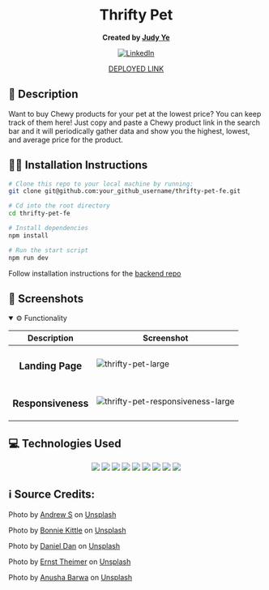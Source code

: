 <div align="center">

# Thrifty Pet
**Created by [Judy Ye](https://github.com/judy0ye)**

[![LinkedIn](https://img.shields.io/badge/Judy-blue?style=for-the-badge&logo=LinkedIn&logoColor=black)](https://www.linkedin.com/in/judy0ye)

[DEPLOYED LINK](https://thrifty-pet-fe.vercel.app/)

</div>

## 📝 Description
Want to buy Chewy products for your pet at the lowest price? You can keep track of them here! Just copy and paste a Chewy product link in the search bar and it will periodically gather data and show you the highest, lowest, and average price for the product.

## 🧑‍💻 Installation Instructions

```bash
# Clone this repo to your local machine by running:
git clone git@github.com:your_github_username/thrifty-pet-fe.git

# Cd into the root directory 
cd thrifty-pet-fe

# Install dependencies 
npm install

# Run the start script
npm run dev
```
Follow installation instructions for the [backend repo](https://github.com/judy0ye/thrifty-pet-be)

## 📸 Screenshots
<details open>
  <summary> ⚙️ Functionality </summary>
  
  | Description | Screenshot |
  |------------ | -----------|
  | <h3 align="center">Landing Page| ![thrifty-pet-large](https://github.com/judy0ye/thrifty-pet-fe/assets/129805348/b735ac95-272d-4825-b4c9-d3626a99ff61)
  | <h3 align="center">Responsiveness| ![thrifty-pet-responsiveness-large](https://github.com/judy0ye/thrifty-pet-fe/assets/129805348/e050b141-851b-4b82-8a57-10c0b8b4b466)



  
</details>

## 💻 Technologies Used
<div align='center'>
  <img src="https://img.shields.io/badge/React-20232A?style=for-the-badge&logo=react&logoColor=61DAFB" />
  <img src="https://img.shields.io/badge/typescript-%23007ACC.svg?style=for-the-badge&logo=typescript&logoColor=white" />
  <img src="https://img.shields.io/badge/JavaScript-323330?style=for-the-badge&logo=javascript&logoColor=F7DF1E" /> 
  <img src="https://img.shields.io/badge/CSS3-1572B6?style=for-the-badge&logo=css3&logoColor=white" /> 
  <img src="https://img.shields.io/badge/HTML5-E34F26?style=for-the-badge&logo=html5&logoColor=white" />
  <img src="https://img.shields.io/badge/next.js-000000?style=for-the-badge&logo=nextdotjs&logoColor=white" />
  <img src="https://img.shields.io/badge/Mantine-339AF0?logo=mantine&logoColor=fff&style=for-the-badge" />
  <img src="https://img.shields.io/badge/-cypress-%23E5E5E5?style=for-the-badge&logo=cypress&logoColor=058a5e" /> 
  <img src="https://img.shields.io/badge/Vercel-000?logo=vercel&logoColor=fff&style=for-the-badge" /> 
</div>



## ℹ️ Source Credits:

Photo by <a href="https://unsplash.com/@sita2?utm_content=creditCopyText&utm_medium=referral&utm_source=unsplash">Andrew S</a> on <a href="https://unsplash.com/photos/a-dog-and-a-cat-laying-in-the-grass-ouo1hbizWwo?utm_content=creditCopyText&utm_medium=referral&utm_source=unsplash">Unsplash</a>

Photo by <a href="https://unsplash.com/@bonniekdesign?utm_content=creditCopyText&utm_medium=referral&utm_source=unsplash">Bonnie Kittle</a> on <a href="https://unsplash.com/photos/two-guinea-pigs-eating-carrot-MUcxe_wDurE?utm_content=creditCopyText&utm_medium=referral&utm_source=unsplash">Unsplash</a>

Photo by <a href="https://unsplash.com/@outsideclick?utm_content=creditCopyText&utm_medium=referral&utm_source=unsplash">Daniel Dan</a> on <a href="https://unsplash.com/photos/a-bowl-of-coffee-beans-4lL8NDq3azk?utm_content=creditCopyText&utm_medium=referral&utm_source=unsplash">Unsplash</a>

Photo by <a href="https://unsplash.com/@3rnst?utm_content=creditCopyText&utm_medium=referral&utm_source=unsplash">Ernst Theimer</a> on <a href="https://unsplash.com/photos/a-rabbit-is-laying-on-a-bamboo-mat-xjb0Ewjamhk?utm_content=creditCopyText&utm_medium=referral&utm_source=unsplash">Unsplash</a>

Photo by <a href="https://unsplash.com/@anushabarwa?utm_content=creditCopyText&utm_medium=referral&utm_source=unsplash">Anusha Barwa</a> on <a href="https://unsplash.com/photos/shallow-focus-photography-of-dog-and-cat-ppKcYi1CXcI?utm_content=creditCopyText&utm_medium=referral&utm_source=unsplash">Unsplash</a>
